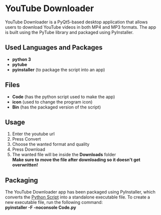 # YouTube Downloader

YouTube Downloader is a PyQt5-based desktop application that allows users to download YouTube videos in both MP4 and MP3 formats. The app is built using the PyTube library and packaged using PyInstaller.

## Used Languages and Packages
- **python 3**
- **pytube**
- **pyinstaller** (to package the script into an app)
<!-- end list -->

## Files
- **Code** (has the python script used to make the app)
- **icon** (used to change the program icon)
- **Bin** (has the packaged version of the script)
<!-- end list -->


## Usage
1. Enter the youtube url
2. Press Convert
3. Choose the wanted format and quality
4. Press Download
5. The wanted file will be inside the **Downloads** folder<br>
**Make sure to move the file after downloading so it doesn't get overwritten!**
<!-- end list -->

## Packaging

The YouTube Downloader app has been packaged using PyInstaller, which converts the [Python Script](https://github.com/MohamedAtef308/Youtube-Downloader/blob/main/Code.py) into a standalone executable file. To create a new executable file, run the following command:<br>
**pyinstaller -F -noconsole Code.py**